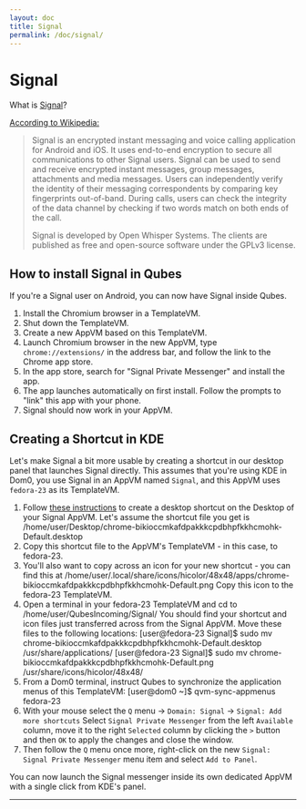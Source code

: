 ```yaml
---
layout: doc
title: Signal
permalink: /doc/signal/
---
```


Signal
======

What is [Signal]?

[According to Wikipedia:][signal-wikipedia]

> Signal is an encrypted instant messaging and voice calling application
> for Android and iOS. It uses end-to-end encryption to secure all
> communications to other Signal users. Signal can be used to send and receive
> encrypted instant messages, group messages, attachments and media messages.
> Users can independently verify the identity of their messaging correspondents
> by comparing key fingerprints out-of-band. During calls, users can check the
> integrity of the data channel by checking if two words match on both ends of
> the call.
> 
> Signal is developed by Open Whisper Systems. The clients are published as free
> and open-source software under the GPLv3 license.

How to install Signal in Qubes
------------------------------

If you're a Signal user on Android, you can now have Signal inside Qubes.

1. Install the Chromium browser in a TemplateVM.
2. Shut down the TemplateVM.
3. Create a new AppVM based on this TemplateVM.
4. Launch Chromium browser in the new AppVM, type `chrome://extensions/` in the
   address bar, and follow the link to the Chrome app store.
4. In the app store, search for "Signal Private Messenger" and install the app.
5. The app launches automatically on first install. Follow the prompts to "link"
   this app with your phone.
6. Signal should now work in your AppVM.

Creating a Shortcut in KDE
--------------------------

Let's make Signal a bit more usable by creating a shortcut in our desktop
panel that launches Signal directly. This assumes that you're using KDE in Dom0,
you use Signal in an AppVM named `Signal`, and this AppVM uses `fedora-23` as its TemplateVM.

1. Follow [these instructions][shortcut] to create a desktop shortcut on the Desktop of your Signal AppVM.
   Let's assume the shortcut file you get is /home/user/Desktop/chrome-bikioccmkafdpakkkcpdbhpfkkhcmohk-Default.desktop
2. Copy this shortcut file to the AppVM's TemplateVM - in this case, to fedora-23.
3. You'll also want to copy across an icon for your new shortcut - you can find this at
   /home/user/.local/share/icons/hicolor/48x48/apps/chrome-bikioccmkafdpakkkcpdbhpfkkhcmohk-Default.png
   Copy this icon to the fedora-23 TemplateVM.
4. Open a terminal in your fedora-23 TemplateVM and cd to /home/user/QubesIncoming/Signal/
   You should find your shortcut and icon files just transferred across from the Signal AppVM.
   Move these files to the following locations:
   [user@fedora-23 Signal]$ sudo mv chrome-bikioccmkafdpakkkcpdbhpfkkhcmohk-Default.desktop /usr/share/applications/
   [user@fedora-23 Signal]$ sudo mv chrome-bikioccmkafdpakkkcpdbhpfkkhcmohk-Default.png /usr/share/icons/hicolor/48x48/
5. From a Dom0 terminal, instruct Qubes to synchronize the application menus of this TemplateVM:
   [user@dom0 ~]$ qvm-sync-appmenus fedora-23
6. With your mouse select the `Q` menu -> `Domain: Signal` -> `Signal: Add more shortcuts`
   Select `Signal Private Messenger` from the left `Available` column, move it to the right `Selected` column by clicking the `>` button and then `OK` to apply the changes and close the window.
7. Then follow the `Q` menu once more, right-click on the new `Signal: Signal Private Messenger` menu item and select `Add to Panel`.

You can now launch the Signal messenger inside its own dedicated AppVM with a single click from KDE's panel.

-----

[Signal]: https://whispersystems.org/
[signal-wikipedia]: https://en.wikipedia.org/wiki/Signal_(software)
[shortcut]: http://support.whispersystems.org/hc/en-us/articles/216839277-Where-is-Signal-Desktop-on-my-computer-
[shortcut-desktop]: /doc/managing-appvm-shortcuts/#tocAnchor-1-1-1
[message]: https://groups.google.com/d/msg/qubes-users/rMMgeR-KLbU/XXOFri26BAAJ
[mailing list]: /mailing-lists/


